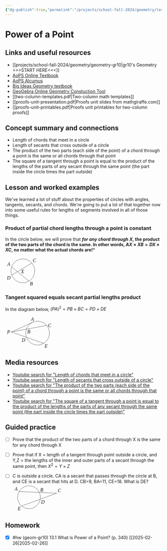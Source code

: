 ```yaml
---
{"dg-publish":true,"permalink":"/projects/school-fall-2024/geometry/lessons/13-1-power-of-a-point/"}
---
```



#  Power of a Point

## Links and useful resources 

- [[projects/school-fall-2024/geometry/geometry-gr10\|gr10's Geometry >>>START HERE<<<]]
- [AoPS Online Textbook](https://artofproblemsolving.com/ebooks/intro-geometry-ebook/c0toc)
- [AoPS Alcumus](https://artofproblemsolving.com/teacher/students)
- [Big Ideas Geometry textbook](https://bim.easyaccessmaterials.com/?level=12)
- [GeoGebra Online Geometry Constuction Tool](https://www.geogebra.org/geometry?lang=en/)
- [[two-column-templates.pdf|Two-column math templates]]
- [[proofs-unit-presentation.pdf|Proofs unit slides from mathgiraffe.com]]
- [[proofs-unit-printables.pdf|Proofs unit printables for two-column proofs]]



## Concept summary and connections


- Length of chords that meet in a circle 
- Length of secants that cross outside of a circle 
- The product of the two parts (each side of the point) of a chord through a point is the same or all chords through that point 
- The square of a tangent through a point is equal to the product of the lengths of the parts of any secant through the same point (the part inside the circle times the part outside) 

## Lesson and worked examples

We've learned a lot of stuff about the properties of circles with angles, tangents, secants, and chords. We're going to put a lot of that together now into some useful rules for lengths of segments involved in all of those things.

### Product of partial chord lengths through a point is constant
In the circle below, we will prove that ***for any chord through X*, the product of the two parts of the chord is the same. In other words, $AX\times XB = DX \times XC$, no matter what the actual chords are!***

<svg viewBox="0 0 104.87499999999999 97.6875" preserveAspectRatio="xMinYMin meet" data-src="chap12diag-5" xmlns:dc="http://purl.org/dc/elements/1.1/" xmlns:cc="http://creativecommons.org/ns#" xmlns:rdf="http://www.w3.org/1999/02/22-rdf-syntax-ns#" xmlns:svg="http://www.w3.org/2000/svg" xmlns="http://www.w3.org/2000/svg" xmlns:inkscape="http://www.inkscape.org/namespaces/inkscape" version="1.1" width="104.87499999999999" height="97.6875"  xml:space="preserve"><metadata ><rdf:RDF><cc:Work rdf:about=""><dc:format>image/svg+xml</dc:format><dc:type rdf:resource="http://purl.org/dc/dcmitype/StillImage" /></cc:Work></rdf:RDF></metadata><defs ><clipPath id="chap12diag-5-clipPath18"><path d="M 0,0 66,0 66,61 0,61 0,0 z"  /></clipPath></defs><g transform="translate(5,5)"><g transform="scale(1.15)"><g transform="matrix(1.25,0,0,-1.25,0,76.25)" ><g ><g ><g clip-path="url(#chap12diag-5-clipPath18)" ><g transform="translate(0,61)" ><g transform="translate(36,-28)" ><path d="M -24.85382,-9.34296 20.1596,17.2799"  style="fill:none;stroke:currentColor;stroke-width:0.5;stroke-linecap:round;stroke-linejoin:round;stroke-miterlimit:10;stroke-opacity:1;stroke-dasharray:none" /><path d="M -25.04468,8.81883 13.5167,-22.85374"  style="fill:none;stroke:currentColor;stroke-width:0.5;stroke-linecap:round;stroke-linejoin:round;stroke-miterlimit:10;stroke-opacity:1;stroke-dasharray:none" /><path d="m 26.55193,0 c 0,7.04233 -2.79798,13.79536 -7.77727,18.77466 C 13.79536,23.75395 7.04233,26.55193 0,26.55193 c -7.04233,0 -13.79536,-2.79798 -18.77466,-7.77727 C -23.75395,13.79536 -26.55193,7.04233 -26.55193,0 c 0,-7.04233 2.79798,-13.79536 7.77727,-18.77466 4.9793,-4.97929 11.73233,-7.77727 18.77466,-7.77727 7.04233,0 13.79536,2.79798 18.77466,7.77727 4.97929,4.9793 7.77727,11.73233 7.77727,18.77466 z"  style="fill:none;stroke:currentColor;stroke-width:0.5;stroke-linecap:round;stroke-linejoin:round;stroke-miterlimit:10;stroke-opacity:1;stroke-dasharray:none" /><g transform="translate(0,61)" ><text transform="matrix(1,0,0,-1,15.6167,-93.4591)" ><tspan x="0" y="0"  style="font-size:10.90909958px;font-variant:normal;writing-mode:lr-tb;fill:currentColor;fill-opacity:1;fill-rule:nonzero;stroke:none;font-family:STIX;font-style:italic">B</tspan><tspan x="6.6429" y="-52.0681"  style="font-size:10.90909958px;font-variant:normal;writing-mode:lr-tb;fill:currentColor;fill-opacity:1;fill-rule:nonzero;stroke:none;font-family:STIX;font-style:italic">C</tspan><tspan x="-50.6376" y="-43.448799"  style="font-size:10.90909958px;font-variant:normal;writing-mode:lr-tb;fill:currentColor;fill-opacity:1;fill-rule:nonzero;stroke:none;font-family:STIX;font-style:italic">A</tspan><tspan x="-51.057701" y="-13.5108"  style="font-size:10.90909958px;font-variant:normal;writing-mode:lr-tb;fill:currentColor;fill-opacity:1;fill-rule:nonzero;stroke:none;font-family:STIX;font-style:italic">D</tspan><tspan x="-19.830299" y="-26.936399"  style="font-size:10.90909958px;font-variant:normal;writing-mode:lr-tb;fill:currentColor;fill-opacity:1;fill-rule:nonzero;stroke:none;font-family:STIX;font-style:italic">X</tspan></text> </g></g></g></g></g></g></g></g></g></svg>

### Tangent squared equals secant partial lengths product

In the diagram below, $(PA)^2 = PB\times BC = PD\times DE$

<svg viewBox="0 0 153.75 107.74999999999999" preserveAspectRatio="xMinYMin meet" data-src="chap12diag-6" xmlns:dc="http://purl.org/dc/elements/1.1/" xmlns:cc="http://creativecommons.org/ns#" xmlns:rdf="http://www.w3.org/1999/02/22-rdf-syntax-ns#" xmlns:svg="http://www.w3.org/2000/svg" xmlns="http://www.w3.org/2000/svg" xmlns:inkscape="http://www.inkscape.org/namespaces/inkscape" version="1.1" width="153.75" height="107.74999999999999"  xml:space="preserve"><metadata ><rdf:RDF><cc:Work rdf:about=""><dc:format>image/svg+xml</dc:format><dc:type rdf:resource="http://purl.org/dc/dcmitype/StillImage" /></cc:Work></rdf:RDF></metadata><defs ><clipPath id="chap12diag-6-clipPath18"><path d="M 0,0 100,0 100,68 0,68 0,0 z"  /></clipPath></defs><g transform="translate(5,5)"><g transform="scale(1.15)"><g transform="matrix(1.25,0,0,-1.25,0,85)" ><g ><g ><g clip-path="url(#chap12diag-6-clipPath18)" ><g transform="translate(0,68)" ><g transform="translate(69,-35)" ><path d="M -58.5972,2.53848 20.1596,17.2799"  style="fill:none;stroke:currentColor;stroke-width:0.5;stroke-linecap:round;stroke-linejoin:round;stroke-miterlimit:10;stroke-opacity:1;stroke-dasharray:none" /><path d="M -58.5972,2.53848 13.5167,-22.85374"  style="fill:none;stroke:currentColor;stroke-width:0.5;stroke-linecap:round;stroke-linejoin:round;stroke-miterlimit:10;stroke-opacity:1;stroke-dasharray:none" /><path d="M -58.5972,2.53848 -10.983,24.17484"  style="fill:none;stroke:currentColor;stroke-width:0.5;stroke-linecap:round;stroke-linejoin:round;stroke-miterlimit:10;stroke-opacity:1;stroke-dasharray:none" /><path d="m 26.55199,0 c 0,7.04234 -2.79798,13.7954 -7.77729,18.7747 C 13.7954,23.75401 7.04234,26.55199 0,26.55199 c -7.04234,0 -13.7954,-2.79798 -18.7747,-7.77729 C -23.75401,13.7954 -26.55199,7.04234 -26.55199,0 c 0,-7.04234 2.79798,-13.7954 7.77729,-18.7747 4.9793,-4.97931 11.73236,-7.77729 18.7747,-7.77729 7.04234,0 13.7954,2.79798 18.7747,7.77729 4.97931,4.9793 7.77729,11.73236 7.77729,18.7747 z"  style="fill:none;stroke:currentColor;stroke-width:0.5;stroke-linecap:round;stroke-linejoin:round;stroke-miterlimit:10;stroke-opacity:1;stroke-dasharray:none" /><g transform="translate(0,68)" ><text transform="matrix(1,0,0,-1,23.1596,-54.4592)" ><tspan x="0" y="0"  style="font-size:10.90909958px;font-variant:normal;writing-mode:lr-tb;fill:currentColor;fill-opacity:1;fill-rule:nonzero;stroke:none;font-family:STIX;font-style:italic">C</tspan><tspan x="-46.104301" y="14.3273"  style="font-size:10.90909958px;font-variant:normal;writing-mode:lr-tb;fill:currentColor;fill-opacity:1;fill-rule:nonzero;stroke:none;font-family:STIX;font-style:italic">B</tspan><tspan x="-58.600601" y="32.489101"  style="font-size:10.90909958px;font-variant:normal;writing-mode:lr-tb;fill:currentColor;fill-opacity:1;fill-rule:nonzero;stroke:none;font-family:STIX;font-style:italic">D</tspan><tspan x="-38.080799" y="-13.705"  style="font-size:10.90909958px;font-variant:normal;writing-mode:lr-tb;fill:currentColor;fill-opacity:1;fill-rule:nonzero;stroke:none;font-family:STIX;font-style:italic">A</tspan><tspan x="-91.422203" y="14.7195"  style="font-size:10.90909958px;font-variant:normal;writing-mode:lr-tb;fill:currentColor;fill-opacity:1;fill-rule:nonzero;stroke:none;font-family:STIX;font-style:italic">P</tspan><tspan x="-7.5429001" y="45.999901"  style="font-size:10.90909958px;font-variant:normal;writing-mode:lr-tb;fill:currentColor;fill-opacity:1;fill-rule:nonzero;stroke:none;font-family:STIX;font-style:italic">E</tspan></text> </g></g></g></g></g></g></g></g></g></svg>


## Media resources

- [Youtube search for "Length of chords that meet in a circle"](https://www.youtube.com/results?search_query=Length%20of%20chords%20that%20meet%20in%20a%20circle) 
- [Youtube search for "Length of secants that cross outside of a circle"](https://www.youtube.com/results?search_query=Length%20of%20secants%20that%20cross%20outside%20of%20a%20circle) 
- [Youtube search for "The product of the two parts (each side of the point) of a chord through a point is the same or all chords through that point"](https://www.youtube.com/results?search_query=The%20product%20of%20the%20two%20parts%20(each%20side%20of%20the%20point)%20of%20a%20chord%20through%20a%20point%20is%20the%20same%20or%20all%20chords%20through%20that%20point) 
- [Youtube search for "The square of a tangent through a point is equal to the product of the lengths of the parts of any secant through the same point (the part inside the circle times the part outside)"](https://www.youtube.com/results?search_query=The%20square%20of%20a%20tangent%20through%20a%20point%20is%20equal%20to%20the%20product%20of%20the%20lengths%20of%20the%20parts%20of%20any%20secant%20through%20the%20same%20point%20(the%20part%20inside%20the%20circle%20times%20the%20part%20outside)) 

## Guided practice


- [ ] Prove that the product of the two parts of a chord through X is the same for any chord through X  
- [ ] Prove that if X = length of a tangent through point outside a circle, and Y,Z = the lengths of the inner and outer parts of a secant through the same point, then $X^2 = Y\times Z$  
- [ ] C is outside a circle. CA is a secant that passes through the circle at B, and CE is a secant that hits at D. CB=9, BA=11, CE=18. What is DE?  
   <svg viewBox="0 0 160.9375 90.5" preserveAspectRatio="xMinYMin meet" data-src="chap12diag-11" xmlns:dc="http://purl.org/dc/elements/1.1/" xmlns:cc="http://creativecommons.org/ns#" xmlns:rdf="http://www.w3.org/1999/02/22-rdf-syntax-ns#" xmlns:svg="http://www.w3.org/2000/svg" xmlns="http://www.w3.org/2000/svg" xmlns:inkscape="http://www.inkscape.org/namespaces/inkscape" version="1.1" width="160.9375" height="90.5"  xml:space="preserve"><metadata ><rdf:RDF><cc:Work rdf:about=""><dc:format>image/svg+xml</dc:format><dc:type rdf:resource="http://purl.org/dc/dcmitype/StillImage" /></cc:Work></rdf:RDF></metadata><defs ><clipPath id="chap12diag-11-clipPath18"><path d="M 0,0 105,0 105,56 0,56 0,0 z"  /></clipPath></defs><g transform="translate(5,5)"><g transform="scale(1.15)"><g transform="matrix(1.25,0,0,-1.25,0,70)" ><g ><g ><g clip-path="url(#chap12diag-11-clipPath18)" ><g transform="translate(0,56)" ><g transform="translate(33,-26)" ><path d="M -22.09378,12.75581 62.22797,9.07472 -16.39867,-19.54285"  style="fill:none;stroke:currentColor;stroke-width:0.5;stroke-linecap:round;stroke-linejoin:round;stroke-miterlimit:10;stroke-opacity:1;stroke-dasharray:none" /><path d="m 25.51163,0 c 0,6.7664 -2.68834,13.25487 -7.47255,18.03908 C 13.25487,22.82329 6.7664,25.51163 0,25.51163 c -6.7664,0 -13.25487,-2.68834 -18.03908,-7.47255 C -22.82329,13.25487 -25.51163,6.7664 -25.51163,0 c 0,-6.7664 2.68834,-13.25487 7.47255,-18.03908 4.78421,-4.78421 11.27268,-7.47255 18.03908,-7.47255 6.7664,0 13.25487,2.68834 18.03908,7.47255 C 22.82329,-13.25487 25.51163,-6.7664 25.51163,0 z"  style="fill:none;stroke:currentColor;stroke-width:0.5;stroke-linecap:round;stroke-linejoin:round;stroke-miterlimit:10;stroke-opacity:1;stroke-dasharray:none" /><g transform="translate(0,56)" ><text transform="matrix(1,0,0,-1,-32.0701,-41.0733)" ><tspan x="0" y="0"  style="font-size:10.90909958px;font-variant:normal;writing-mode:lr-tb;fill:currentColor;fill-opacity:1;fill-rule:nonzero;stroke:none;font-family:STIX;font-style:italic">A</tspan><tspan x="57.291599" y="1.974"  style="font-size:10.90909958px;font-variant:normal;writing-mode:lr-tb;fill:currentColor;fill-opacity:1;fill-rule:nonzero;stroke:none;font-family:STIX;font-style:italic">B</tspan><tspan x="96.398003" y="3.5229001"  style="font-size:10.90909958px;font-variant:normal;writing-mode:lr-tb;fill:currentColor;fill-opacity:1;fill-rule:nonzero;stroke:none;font-family:STIX;font-style:italic">C</tspan><tspan x="59.293999" y="28.962"  style="font-size:10.90909958px;font-variant:normal;writing-mode:lr-tb;fill:currentColor;fill-opacity:1;fill-rule:nonzero;stroke:none;font-family:STIX;font-style:italic">D</tspan><tspan x="6.9060001" y="44.074902"  style="font-size:10.90909958px;font-variant:normal;writing-mode:lr-tb;fill:currentColor;fill-opacity:1;fill-rule:nonzero;stroke:none;font-family:STIX;font-style:italic">E</tspan></text> </g></g></g></g></g></g></g></g></g></svg>


## Homework


- [x] #hw (geom-gr10) 13.1 What is Power of a Point?  (p. 340) [[2025-02-26\|2025-02-26]]

